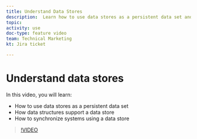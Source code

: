 ```yaml
---
title: Understand Data Stores
description:  Learn how to use data stores as a persistent data set and how data structures support a data store in [!DNL Adobe Workfront Fusion].
topic: 
activity: use
doc-type: feature video
team: Technical Marketing
kt: Jira ticket 

---
```

# Understand data stores

In this video, you will learn:

* How to use data stores as a persistent data set 
* How data structures support a data store
* How to synchronize systems using a data store

>[!VIDEO](https://video.tv.adobe.com/v/335295/?quality=12)
